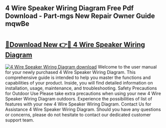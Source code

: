 ## 4 Wire Speaker Wiring Diagram Free Pdf Download - Part-mgs New Repair Owner Guide mqwBe

# <h2><a href="http://dfnr39k.blite.top/?on=4+Wire+Speaker+Wiring+Diagram">🔗Download New 👉🔴 4 Wire Speaker Wiring Diagram</a></h2>

[![4 Wire Speaker Wiring Diagram download](https://i.imgur.com/lujVjoI.png)](http://dfnr39k.blite.top/?on=4+Wire+Speaker+Wiring+Diagram)
Welcome to the user manual for your newly purchased 4 Wire Speaker Wiring Diagram. This comprehensive guide is intended to help you master the functions and capabilities of your product. Inside, you will find detailed information on installation, usage, maintenance, and troubleshooting. Safety Precautions for Outdoor Use Please take extra precautions when using your new 4 Wire Speaker Wiring Diagram outdoors. Experience the possibilities of list of features with your new 4 Wire Speaker Wiring Diagram. Contact Us for Assistance 4 Wire Speaker Wiring Diagram. Should you have any questions or concerns, please do not hesitate to contact our dedicated customer support team.
